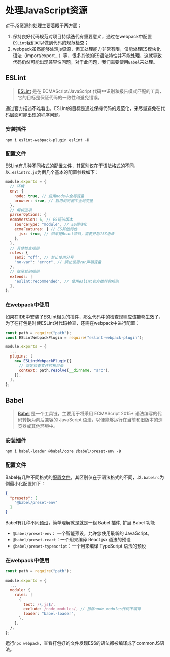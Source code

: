 # 处理JavaScript资源

对于JS资源的处理主要着眼于两方面：

1. 保持良好代码规范对项目持续迭代有重要意义，通过在webpack中配置`ESLint`我们可以做到代码的规范检查；
2. webpack虽然能够处理js资源，但其处理能力非常有限，仅能处理ES模块化语法（import/export...）等，很多其他的ES语法特性并不能处理，这就导致代码仍然可能出现兼容性问题，对于此问题，我们需要使用`Babel`来处理。



## ESLint

> [ESLint](https://eslint.org/) 是在 ECMAScript/JavaScript 代码中识别和报告模式匹配的工具，它的目标是保证代码的一致性和避免错误。

通过官方描述不难看出，ESLint的目标是通过保持代码的规范化，来尽量避免在代码层面可能出现的程序问题。

### 安装插件

```text
npm i eslint-webpack-plugin eslint -D
```

### 配置文件

ESLint有几种不同格式的[配置文件](https://eslint.org/docs/latest/user-guide/configuring/configuration-files)，其区别仅在于语法格式的不同，以`.eslintrc.js`为例几个基本的配置参数如下：

```javascript
module.exports = {
  // 环境
  env: {
    node: true, // 启用node中全局变量
    browser: true, // 启用浏览器中全局变量
  },
  // 解析选项
  parserOptions: {
  ecmaVersion: 6, // ES语法版本
    sourceType: "module", // ES模块化
    ecmaFeatures: { // ES其他特性
      jsx: true, // 如果是React项目，需要开启JSX语法
    },
  },
  // 具体检查规则
  rules: {
    semi: "off", // 禁止使用分号
    "no-var": "error", // 禁止使用var声明变量
  },
  // 继承其他规则
  extends: [
    "eslint:recommended", // 使用eslint官方推荐的规则
  ],
};
```

### 在webpack中使用

如果在IDE中安装了ESLint相关的插件，那么代码中的检查规则应该能够生效了，为了在打包是时使ESLint对代码检查，还需在webpack中进行配置：

```javascript
const path = require("path");
const ESLintWebpackPlugin = require("eslint-webpack-plugin");

module.exports = {
  ...
  plugins: [
    new ESLintWebpackPlugin({
      // 指定检查文件的根目录
      context: path.resolve(__dirname, "src"),
    }),
  ],
};
```



## Babel

> [Babel](https://babeljs.io/) 是一个工具链，主要用于将采用 ECMAScript 2015+ 语法编写的代码转换为向后兼容的 JavaScript 语法，以便能够运行在当前和旧版本的浏览器或其他环境中。

### 安装插件

```text
npm i babel-loader @babel/core @babel/preset-env -D
```

### 配置文件

Babel有几种不同格式的[配置文件](https://babeljs.io/docs/en/config-files)，其区别仅在于语法格式的不同，以`.babelrc`为例最小化配置如下：

```json
{
  "presets": [
    "@babel/preset-env"
  ]
}
```

Babel有几种不同[预设](https://babeljs.io/docs/en/babel-preset-env)，简单理解就是就是一组 Babel 插件, 扩展 Babel 功能

- `@babel/preset-env`： 一个智能预设，允许您使用最新的 JavaScript。
- `@babel/preset-react`：一个用来编译 React jsx 语法的预设
- `@babel/preset-typescript`：一个用来编译 TypeScript 语法的预设

### 在webpack中使用

```javascript
const path = require("path");

module.exports = {
  ...
  module: {
    rules: [
      {
        test: /\.js$/,
        exclude: /node_modules/, // 排除node_modules代码不编译
        loader: "babel-loader",
      },
    ],
  },
};
```

运行`npx webpack`，查看打包好的文件发现ES6的语法都被编译成了commonJS语法。